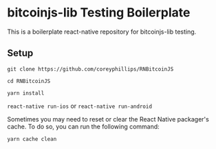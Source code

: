 bitcoinjs-lib Testing Boilerplate
===

This is a boilerplate react-native repository for bitcoinjs-lib testing.
## Setup
```git clone https://github.com/coreyphillips/RNBitcoinJS```

```cd RNBitcoinJS```

```yarn install```

```react-native run-ios```
 or 
 ```react-native run-android```

Sometimes you may need to reset or clear the React Native packager's cache. To do so, you can run the following command:

```
yarn cache clean
```
